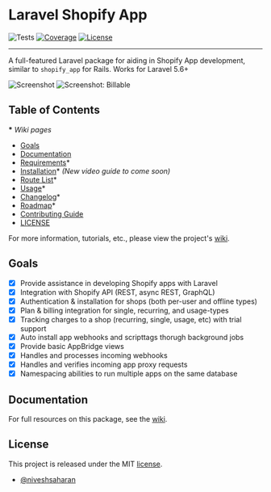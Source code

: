 # Laravel Shopify App

![Tests](https://github.com/centire/laravel-shopify/workflows/Package%20Test/badge.svg?branch=master)
[![Coverage](https://coveralls.io/repos/github/centire/laravel-shopify/badge.svg?branch=master)](https://coveralls.io/github/centire/laravel-shopify?branch=master)
[![License](https://poser.pugx.org/centire/laravel-shopify/license)](https://packagist.org/packages/centire/laravel-shopify)

----

A full-featured Laravel package for aiding in Shopify App development, similar to `shopify_app` for Rails. Works for Laravel 5.6+

![Screenshot](https://github.com/centire/laravel-shopify/raw/master/screenshot.png)
![Screenshot: Billable](https://github.com/centire/laravel-shopify/raw/master/screenshot-billable.png)

## Table of Contents

__*__ *Wiki pages*

- [Goals](#goals)
- [Documentation](#documentation)
- [Requirements](https://github.com/centire/laravel-shopify/wiki/Requirements)*
- [Installation](https://github.com/centire/laravel-shopify/wiki/Installation)*  *(New video guide to come soon)*
- [Route List](https://github.com/centire/laravel-shopify/wiki/Route-List)*
- [Usage](https://github.com/centire/laravel-shopify/wiki/Usage)*
- [Changelog](https://github.com/centire/laravel-shopify/wiki/Changelog)*
- [Roadmap](https://github.com/centire/laravel-shopify/wiki/Roadmap)*
- [Contributing Guide](https://github.com/centire/laravel-shopify/blob/master/CONTRIBUTING.md)
- [LICENSE](#license)

For more information, tutorials, etc., please view the project's [wiki](https://github.com/centire/laravel-shopify/wiki).

## Goals

- [x] Provide assistance in developing Shopify apps with Laravel
- [x] Integration with Shopify API (REST, async REST, GraphQL)
- [x] Authentication & installation for shops (both per-user and offline types)
- [x] Plan & billing integration for single, recurring, and usage-types
- [x] Tracking charges to a shop (recurring, single, usage, etc) with trial support
- [x] Auto install app webhooks and scripttags thorugh background jobs
- [x] Provide basic AppBridge views
- [x] Handles and processes incoming webhooks
- [x] Handles and verifies incoming app proxy requests
- [x] Namespacing abilities to run multiple apps on the same database

## Documentation

For full resources on this package, see the [wiki](https://github.com/centire/laravel-shopify/wiki).

## License

This project is released under the MIT [license](https://github.com/centire/laravel-shopify/blob/master/LICENSE).

- [@niveshsaharan](https://github.com/niveshsaharan)
